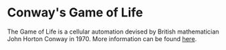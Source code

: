 # Conway's Game of Life

The Game of Life is a cellular automation devised by British mathematician John Horton Conway in 1970. More information can be found [here](https://en.wikipedia.org/wiki/Conway%27s_Game_of_Life).
